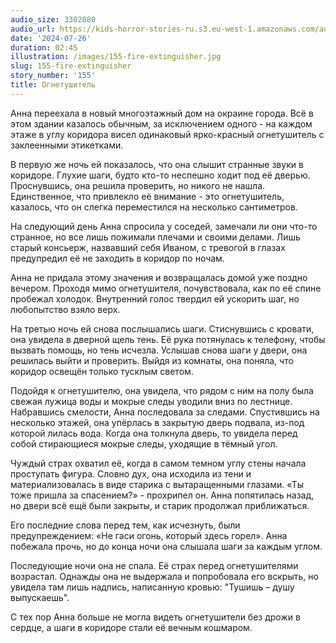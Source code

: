 ```yaml
---
audio_size: 3302880
audio_url: https://kids-horror-stories-ru.s3.eu-west-1.amazonaws.com/audio/155-fire-extinguisher.mp3
date: '2024-07-26'
duration: 02:45
illustration: /images/155-fire-extinguisher.jpg
slug: 155-fire-extinguisher
story_number: '155'
title: Огнетушитель
---
```


Анна переехала в новый многоэтажный дом на окраине города. Всё в этом здании казалось обычным, за исключением одного - на каждом этаже в углу коридора висел одинаковый ярко-красный огнетушитель с заклеенными этикетками.

В первую же ночь ей показалось, что она слышит странные звуки в коридоре. Глухие шаги, будто кто-то неспешно ходит под её дверью. Проснувшись, она решила проверить, но никого не нашла. Единственное, что привлекло её внимание - это огнетушитель, казалось, что он слегка переместился на несколько сантиметров.

На следующий день Анна спросила у соседей, замечали ли они что-то странное, но все лишь пожимали плечами и своими делами. Лишь старый консьерж, назвавший себя Иваном, с тревогой в глазах предупредил её не заходить в коридор по ночам.

Анна не придала этому значения и возвращалась домой уже поздно вечером. Проходя мимо огнетушителя, почувствовала, как по её спине пробежал холодок. Внутренний голос твердил ей ускорить шаг, но любопытство взяло верх.

На третью ночь ей снова послышались шаги. Стиснувшись с кровати, она увидела в дверной щель тень. Её рука потянулась к телефону, чтобы вызвать помощь, но тень исчезла. Услышав снова шаги у двери, она решилась выйти и проверить. Выйдя из комнаты, она поняла, что коридор освещён только тусклым светом.

Подойдя к огнетушителю, она увидела, что рядом с ним на полу была свежая лужица воды и мокрые следы уводили вниз по лестнице. Набравшись смелости, Анна последовала за следами. Спустившись на несколько этажей, она упёрлась в закрытую дверь подвала, из-под которой лилась вода. Когда она толкнула дверь, то увидела перед собой стирающиеся мокрые следы, уходящие в тёмный угол.

Чуждый страх охватил её, когда в самом темном углу стены начала проступать фигура. Словно дух, она исходила из тени и материализовалась в виде старика с вытаращенными глазами. «Ты тоже пришла за спасением?» - прохрипел он. Анна попятилась назад, но двери всё ещё были закрыты, и старик продолжал приближаться.

Его последние слова перед тем, как исчезнуть, были предупреждением: «Не гаси огонь, который здесь горел». Анна побежала прочь, но до конца ночи она слышала шаги за каждым углом.

Последующие ночи она не спала. Её страх перед огнетушителями возрастал. Однажды она не выдержала и попробовала его вскрыть, но увидела там лишь надпись, написанную кровью: "Тушишь – душу выпускаешь".

С тех пор Анна больше не могла видеть огнетушители без дрожи в сердце, а шаги в коридоре стали её вечным кошмаром.